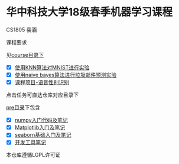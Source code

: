 # 华中科技大学18级春季机器学习课程

CS1805 裴涵



课程要求

见[course目录下](https://github.com/BaiMoHan/MachineLearning-ING-2020513/tree/master/course)

- [x] [使用KNN算法对MNIST进行实验](https://github.com/BaiMoHan/MachineLearning-ING-2020513/tree/master/course/KNN)
- [x] [使用naive bayes算法进行垃圾邮件预测实验](https://github.com/BaiMoHan/MachineLearning-ING-2020513/tree/master/course/NavieBayes)
- [x] [课程项目-语音性别识别](https://github.com/BaiMoHan/MachineLearning-ING-2020513/tree/master/course/Project)

点击任务可直达仓库对应目录下

[pre目录](https://github.com/BaiMoHan/MachineLearning-ING-2020513/tree/master/pre)下包含

- [x] [numpy入门代码及笔记](https://github.com/BaiMoHan/MachineLearning-ING-2020513/blob/master/pre/%E7%AC%94%E8%AE%B0/numpy%E5%85%A5%E9%97%A8.md)
- [x] [Matplotlib入门及笔记](https://github.com/BaiMoHan/MachineLearning-ING-2020513/blob/master/pre/%E7%AC%94%E8%AE%B0/Matplotlib%E5%85%A5%E9%97%A8.md)
- [x] [seaborn基础入门及笔记](https://github.com/BaiMoHan/MachineLearning-ING-2020513/blob/master/pre/%E7%AC%94%E8%AE%B0/Seaborn%E5%9F%BA%E7%A1%80.md)
- [x] [开发工具笔记](https://github.com/BaiMoHan/MachineLearning-ING-2020513/blob/master/pre/%E7%AC%94%E8%AE%B0/%E5%BC%80%E5%8F%91%E5%B7%A5%E5%85%B7.md)

本仓库遵循LGPL许可证

